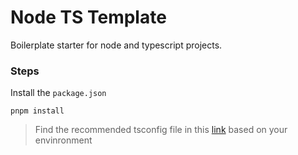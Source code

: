 # Node TS Template
Boilerplate starter for node and typescript projects.
### Steps

Install the `package.json`
```shell
pnpm install
```
> Find the recommended tsconfig file in this [link](https://github.com/tsconfig/bases) based on your envinronment
